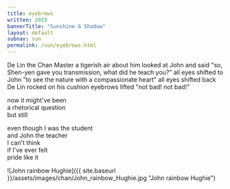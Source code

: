 ```yaml
---
title: eyebrows
written: 2019
bannerTitle: "Sunshine & Shadow" 
layout: default
subnav: sun
permalink: /sun/eyebrows.html
---
```


<div class="poem">
De Lin the Chan Master  
a tigerish air about him  
looked at John and said  
"so, Shen-yen gave you transmission,  
what did he teach you?"  
all eyes shifted to John  
"to see the nature with a  
compassionate heart"  
all eyes shifted back  
De Lin rocked on his cushion  
eyebrows lifted  
"not bad! not bad!"


now it might've been  
a rhetorical question  
but still  


even though I was the student  
and John the teacher  
I can't think  
if I've ever felt  
pride like it
</div>

![John rainbow Hughie]({{ site.baseurl }}/assets/images/chan/John_rainbow_Hughie.jpg "John rainbow Hughie")
